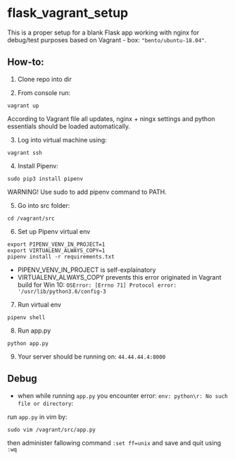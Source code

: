 # flask_vagrant_setup
This is a proper setup for a blank Flask app working with nginx for debug/test purposes based on Vagrant - box: ```"bento/ubuntu-18.04"```.

## How-to:

1. Clone repo into dir

2. From console run:

```
vagrant up
```

According to Vagrant file all updates, nginx + ningx settings and python essentials should be loaded automatically.

3. Log into virtual machine using:

```
vagrant ssh
```

4. Install Pipenv:

```
sudo pip3 install pipenv
```

WARNING! Use sudo to add pipenv command to PATH.

5. Go into src folder:

```
cd /vagrant/src
```

6. Set up Pipenv virtual env

```
export PIPENV_VENV_IN_PROJECT=1
export VIRTUALENV_ALWAYS_COPY=1
pipenv install -r requirements.txt
```
- PIPENV_VENV_IN_PROJECT is self-explainatory
- VIRTUALENV_ALWAYS_COPY prevents this error originated in Vagrant build for Win 10:
```OSError: [Errno 71] Protocol error: '/usr/lib/python3.6/config-3```

7. Run virtual env

```
pipenv shell
```

8. Run app.py

```
python app.py
```

9. Your server should be running on: ```44.44.44.4:8000```


## Debug

- when while running ```app.py``` you encounter error: ```env: python\r: No such file or directory```:

run ```app.py``` in vim by: 

```
sudo vim /vagrant/src/app.py
```

then administer fallowing command ```:set ff=unix``` and save and quit using ```:wq```
